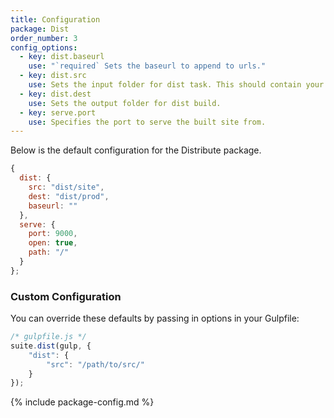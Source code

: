 ```yaml
---
title: Configuration
package: Dist
order_number: 3
config_options:
  - key: dist.baseurl
    use: "`required` Sets the baseurl to append to urls."
  - key: dist.src
    use: Sets the input folder for dist task. This should contain your compiled site.
  - key: dist.dest
    use: Sets the output folder for dist build.
  - key: serve.port
    use: Specifies the port to serve the built site from.
---
```

Below is the default configuration for the Distribute package.

```js
{
  dist: {
    src: "dist/site",
    dest: "dist/prod",
    baseurl: ""
  },
  serve: {
    port: 9000,
    open: true,
    path: "/"
  }
};
```

### Custom Configuration

You can override these defaults by passing in options in your Gulpfile:

```js
/* gulpfile.js */
suite.dist(gulp, {
    "dist": {
        "src": "/path/to/src/"
    }
});
```

{% include package-config.md %}
